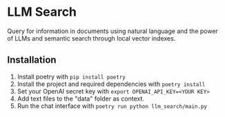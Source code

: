 # LLM Search

Query for information in documents using natural language and the power of LLMs and semantic search through local vector indexes.

## Installation

1. Install poetry with `pip install poetry`
2. Install the project and required dependencies with `poetry install`
3. Set your OpenAI secret key with `export OPENAI_API_KEY=<YOUR KEY>`
4. Add text files to the "data" folder as context.
5. Run the chat interface with `poetry run python llm_search/main.py`

